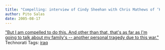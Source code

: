 ```yaml
---
title: "Compelling: interview of Cindy Sheehan with Chris Mathews of ‘Hardball’"
author: Pito Salas
date: 2005-08-17
---
```




["But I am compelled to do this. And other than that, that's as far as I'm
going to talk about my family's -- another personal tragedy due to this
war."](<http://msnbc.msn.com/Default.aspx?id=8972147&uart=10&uarc=Rating>)
Technorati Tags: [iraq](<http://technorati.com/tag/iraq>)



